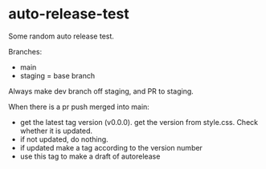 # auto-release-test
Some random auto release test.

Branches:

- main
- staging = base branch

Always make dev branch off staging, and PR to staging.

When there is a pr push merged into main:

- get the latest tag version (v0.0.0). get the version from style.css. Check whether it is updated.
- if not updated, do nothing.
- if updated make a tag according to the version number
- use this tag to make a draft of autorelease
